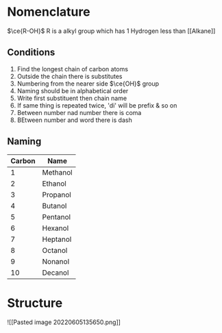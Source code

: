 # Nomenclature
$\ce{R-OH}$ 
R is a alkyl group which has 1 Hydrogen less than [[Alkane]]

## Conditions
1) Find the longest chain of carbon atoms
2) Outside the chain there is substitutes
3) Numbering from the nearer side $\ce{OH}$ group
4) Naming should be in alphabetical order
5) Write first substituent then chain name
6) If same thing is repeated twice, 'di' will be prefix & so on
7) Between number nad number there is coma
8) BEtween number and word there is dash

## Naming
| Carbon | Name      |
| ------ | --------- |
| 1      | Methanol |
| 2      | Ethanol  |
| 3      | Propanol |
| 4      | Butanol  |
| 5      | Pentanol |
| 6      | Hexanol  |
| 7      | Heptanol |
| 8      | Octanol  |
| 9      | Nonanol  |
| 10     | Decanol  |


# Structure
![[Pasted image 20220605135650.png]]
